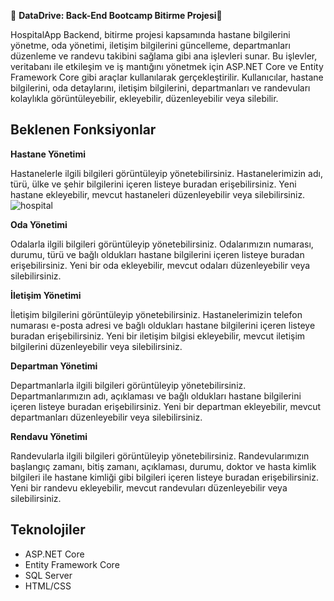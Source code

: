 
📣 **DataDrive: Back-End Bootcamp Bitirme Projesi**📣

HospitalApp Backend, bitirme projesi kapsamında hastane bilgilerini yönetme, oda yönetimi, iletişim bilgilerini güncelleme, departmanları düzenleme ve randevu takibini sağlama gibi ana işlevleri sunar. Bu işlevler, veritabanı ile etkileşim ve iş mantığını yönetmek için ASP.NET Core ve Entity Framework Core gibi araçlar kullanılarak gerçekleştirilir. Kullanıcılar, hastane bilgilerini, oda detaylarını, iletişim bilgilerini, departmanları ve randevuları kolaylıkla görüntüleyebilir, ekleyebilir, düzenleyebilir veya silebilir.

## Beklenen Fonksiyonlar


**Hastane Yönetimi**

Hastanelerle ilgili bilgileri görüntüleyip yönetebilirsiniz. Hastanelerimizin adı, türü, ülke ve şehir bilgilerini içeren listeye buradan erişebilirsiniz. Yeni hastane ekleyebilir, mevcut hastaneleri düzenleyebilir veya silebilirsiniz.
![hospital](https://github.com/user-attachments/assets/77a145f2-2e34-402e-84f0-a5349fbe55bb)



**Oda Yönetimi**

Odalarla ilgili bilgileri görüntüleyip yönetebilirsiniz. Odalarımızın numarası, durumu, türü ve bağlı oldukları hastane bilgilerini içeren listeye buradan erişebilirsiniz. Yeni bir oda ekleyebilir, mevcut odaları düzenleyebilir veya silebilirsiniz.

**İletişim Yönetimi**

İletişim bilgilerini görüntüleyip yönetebilirsiniz. Hastanelerimizin telefon numarası e-posta adresi ve bağlı oldukları hastane bilgilerini içeren listeye buradan erişebilirsiniz. Yeni bir iletişim bilgisi ekleyebilir, mevcut iletişim bilgilerini düzenleyebilir veya silebilirsiniz.

**Departman Yönetimi**

Departmanlarla ilgili bilgileri görüntüleyip yönetebilirsiniz. Departmanlarımızın adı, açıklaması ve bağlı oldukları hastane bilgilerini içeren listeye buradan erişebilirsiniz. Yeni bir departman ekleyebilir, mevcut departmanları düzenleyebilir veya silebilirsiniz.

**Rendavu Yönetimi**

Randevularla ilgili bilgileri görüntüleyip yönetebilirsiniz. Randevularımızın başlangıç zamanı, bitiş zamanı, açıklaması, durumu, doktor ve hasta kimlik bilgileri ile hastane kimliği gibi bilgileri içeren listeye buradan erişebilirsiniz. Yeni bir randevu ekleyebilir, mevcut randevuları düzenleyebilir veya silebilirsiniz.

## Teknolojiler

- ASP.NET Core
- Entity Framework Core
- SQL Server
- HTML/CSS









